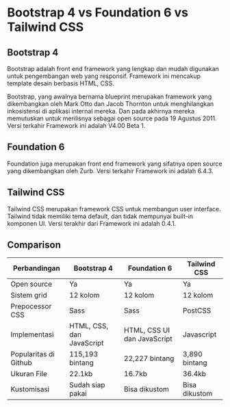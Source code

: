 # Bootstrap 4 vs Foundation 6 vs Tailwind CSS

## Bootstrap 4
Bootstrap adalah front end framework yang lengkap dan mudah digunakan untuk pengembangan web yang responsif. Framework ini mencakup template desain berbasis HTML, CSS.

Bootstrap, yang awalnya bernama blueprint merupakan framework yang dikembangkan oleh Mark Otto dan Jacob Thornton untuk menghilangkan inkosistensi di aplikasi internal mereka. Dan pada akhirnya mereka memutuskan untuk merilisnya sebagai open source pada 19 Agustus 2011. Versi terkahir Framework ini adalah  V4.00 Beta 1.

## Foundation 6
Foundation juga merupakan front end framework yang sifatnya open source yang dikembangkan oleh Zurb. Versi terkahir Framework ini adalah 6.4.3.

## Tailwind CSS
Tailwind CSS merupakan framework CSS untuk membangun user interface. Tailwind tidak memiliki tema default, dan tidak mempunyai built-in komponen UI. Versi terakhir dari Framework ini adalah 0.4.1.

## Comparison
| Perbandingan | Bootstrap 4 | Foundation 6 | Tailwind CSS |
| ----------- | ------------ | -------- | ---------|
| Open source | Ya | Ya | Ya |
| Sistem grid | 12 kolom | 12 kolom | 12 kolom |
| Prepocessor CSS| Sass | Sass| PostCSS |
| Implementasi | HTML, CSS, dan JavaScript | HTML, CSS UI dan JavaScript | Javascript | 
| Popularitas di Github | 115,193 bintang | 22,227 bintang | 3,890 bintang |
| Ukuran File | 22.1kb | 16.7kb | 36.4kb |
| Kustomisasi | Sudah siap pakai | Bisa dikustom | Bisa dikustom |
